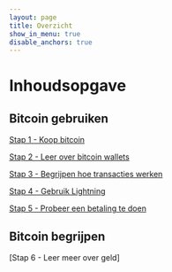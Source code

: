 ```yaml
---
layout: page
title: Overzicht
show_in_menu: true
disable_anchors: true
---
```


Inhoudsopgave
=============

Bitcoin gebruiken
-----------------

[Stap 1 - Koop bitcoin](stap1.md)

[Stap 2 - Leer over bitcoin wallets](stap2.md)

[Stap 3 - Begrijpen hoe transacties werken](stap3.md)

[Stap 4 - Gebruik Lightning](stap4.md)

[Stap 5 - Probeer een betaling te doen](stap5.md)


Bitcoin begrijpen
-----------------

[Stap 6 - Leer meer over geld]
